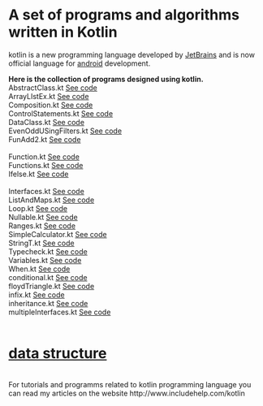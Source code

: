 # A set of programs and algorithms written in Kotlin
kotlin is a new programming language developed by <a href="https://www.jetbrains.com/">JetBrains</a> and is now official language for <a href="https://www.android.com/">android</a> development.

<b>Here is the collection of programs designed using kotlin.</b><br>
  AbstractClass.kt 	<a href="https://github.com/amangautam1/Kotlin_examples/blob/master/src/Basic/AbstractClass.kt"> See code</a>
	<br>ArrayLIstEx.kt 	<a href="https://github.com/amangautam1/Kotlin_examples/blob/master/src/Basic/ArrayLIstEx.kt"> See code</a>
	<br>Composition.kt 	<a href="https://github.com/amangautam1/Kotlin_examples/blob/master/src/Basic/Composition.kt"> See code</a>
	<br>ControlStatements.kt 	<a href="https://github.com/amangautam1/Kotlin_examples/blob/master/src/Basic/ControlStatements.kt"> See code</a>
	<br>DataClass.kt 	<a href="https://github.com/amangautam1/Kotlin_examples/blob/master/src/Basic/DataClass.kt"> See code</a>
	<br>EvenOddUSingFilters.kt 	<a href="https://github.com/amangautam1/Kotlin_examples/blob/master/src/Basic/EvenOddUSingFilters.kt"> See code</a>
	<br>FunAdd2.kt <a href="https://github.com/amangautam1/Kotlin_examples/blob/master/src/Basic/FunAdd2.kt"> See code</a>	
	<br>Function.kt 	<a href="https://github.com/amangautam1/Kotlin_examples/blob/master/src/Basic/Function.kt"> See code</a>
	<br>Functions.kt 	<a href="https://github.com/amangautam1/Kotlin_examples/blob/master/src/Basic/Functions.kt"> See code</a>
	<br>Ifelse.kt <a href="https://github.com/amangautam1/Kotlin_examples/blob/master/src/Basic/Ifelse.kt"> See code</a>	
	<br>Interfaces.kt 	<a href="https://github.com/amangautam1/Kotlin_examples/blob/master/src/Basic/Interfaces.kt"> See code</a>
	<br>ListAndMaps.kt 	<a href="https://github.com/amangautam1/Kotlin_examples/blob/master/src/Basic/ListAndMaps.kt"> See code</a>
	<br>Loop.kt 	<a href="https://github.com/amangautam1/Kotlin_examples/blob/master/src/Basic/Loop.kt"> See code</a>
	<br>Nullable.kt 	<a href="https://github.com/amangautam1/Kotlin_examples/blob/master/src/Basic/Nullable.kt"> See code</a>
	<br>Ranges.kt 	<a href="https://github.com/amangautam1/Kotlin_examples/blob/master/src/Basic/AbstractClass.kt"> See code</a>
	<br>SimpleCalculator.kt 	<a href="https://github.com/amangautam1/Kotlin_examples/blob/master/src/Basic/SimpleCalculator.kt"> See code</a>
	<br>StringT.kt <a href="https://github.com/amangautam1/Kotlin_examples/blob/master/src/Basic/StringT.kt"> See code</a>
	<br>Typecheck.kt 	<a href="https://github.com/amangautam1/Kotlin_examples/blob/master/src/Basic/Typecheck.kt"> See code</a>
	<br>Variables.kt 	<a href="https://github.com/amangautam1/Kotlin_examples/blob/master/src/Basic/Variables.kt"> See code</a>
	<br>When.kt 	<a href="https://github.com/amangautam1/Kotlin_examples/blob/master/src/Basic/When.kt"> See code</a>
	<br>conditional.kt 	<a href="https://github.com/amangautam1/Kotlin_examples/blob/master/src/Basic/conditional.kt"> See code</a>
	<br>floydTriangle.kt 	<a href="https://github.com/amangautam1/Kotlin_examples/blob/master/src/Basic/floyydTriangle.kt"> See code</a>
	<br>infix.kt 	<a href="https://github.com/amangautam1/Kotlin_examples/blob/master/src/Basic/infix.kt"> See code</a>
<br>	inheritance.kt 	<a href="https://github.com/amangautam1/Kotlin_examples/blob/master/src/Basic/inheritance.kt"> See code</a>
	<br>multipleInterfaces.kt  <a href="https://github.com/amangautam1/Kotlin_examples/blob/master/src/Basic/multipleInterfaces.kt"> See code</a>
  <br><br>
# <a href ="https://github.com/amangautam1/Kotlin_examples/tree/master/src/Data_Structure"> data structure</a>
 </br>
For tutorials and programms related to kotlin programming language you can read my articles on the website <html><a>http://www.includehelp.com/kotlin</a></html>
